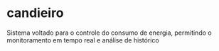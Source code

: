# candieiro
Sistema voltado para o controle do consumo de energia, permitindo o monitoramento em tempo real e análise de histórico
